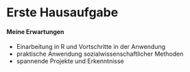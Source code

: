Erste Hausaufgabe
================

#### Meine Erwartungen

-   Einarbeitung in R und Vortschritte in der Anwendung
-   praktische Anwendung sozialwissenschaftlicher Methoden
-   spannende Projekte und Erkenntnisse
